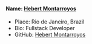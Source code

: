 #### Name: [Hebert Montarroyos](https://github.com/HMontarroyos)
- Place: Rio de Janeiro, Brazil
- Bio: Fullstack Developer
- GitHub: [Hebert Montarroyos](https://github.com/HMontarroyos)